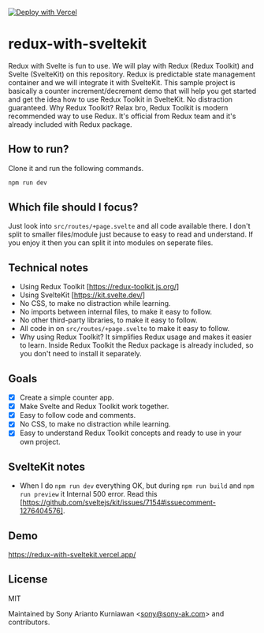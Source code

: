 [![Deploy with Vercel](https://vercel.com/button)](https://vercel.com/new/clone?repository-url=https%3A%2F%2Fgithub.com%2Fsonyarianto%2Fredux-with-sveltekit)

# redux-with-sveltekit

Redux with Svelte is fun to use. We will play with Redux (Redux Toolkit) and Svelte (SvelteKit) on this repository. Redux is predictable state management container and we will integrate it with SvelteKit. This sample project is basically a counter increment/decrement demo that will help you get started and get the idea how to use Redux Toolkit in SvelteKit. No distraction guaranteed. Why Redux Toolkit? Relax bro, Redux Toolkit is modern recommended way to use Redux. It's official from Redux team and it's already included with Redux package.

## How to run?

Clone it and run the following commands.

```bash
npm run dev
```

## Which file should I focus?

Just look into `src/routes/+page.svelte` and all code available there. I don't split to smaller files/module just because to easy to read and understand. If you enjoy it then you can split it into modules on seperate files. 

## Technical notes

- Using Redux Toolkit [https://redux-toolkit.js.org/]
- Using SvelteKit [https://kit.svelte.dev/]
- No CSS, to make no distraction while learning.
- No imports between internal files, to make it easy to follow.
- No other third-party libraries, to make it easy to follow.
- All code in on `src/routes/+page.svelte` to make it easy to follow.
- Why using Redux Toolkit? It simplifies Redux usage and makes it easier to learn. Inside Redux Toolkit the Redux package is already included, so you don't need to install it separately.

## Goals

- [x] Create a simple counter app.
- [x] Make Svelte and Redux Toolkit work together.
- [x] Easy to follow code and comments.
- [x] No CSS, to make no distraction while learning.
- [x] Easy to understand Redux Toolkit concepts and ready to use in your own project.

## SvelteKit notes

- When I do `npm run dev` everything OK, but during `npm run build` and `npm run preview` it Internal 500 error. Read this [https://github.com/sveltejs/kit/issues/7154#issuecomment-1276404576].

## Demo

https://redux-with-sveltekit.vercel.app/

## License

MIT

Maintained by Sony Arianto Kurniawan <<sony@sony-ak.com>> and contributors.
